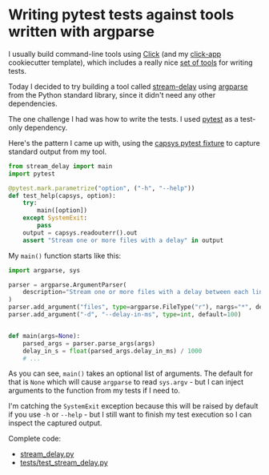 # Writing pytest tests against tools written with argparse

I usually build command-line tools using [Click](https://click.palletsprojects.com/) (and my [click-app](https://github.com/simonw/click-app) cookiecutter template), which includes a really nice [set of tools](https://click.palletsprojects.com/en/8.0.x/testing/) for writing tests.

Today I decided to try building a tool called [stream-delay](https://github.com/simonw/stream-delay) using [argparse]() from the Python standard library, since it didn't need any other dependencies.

The one challenge I had was how to write the tests. I used [pytest](https://pytest.org/) as a test-only dependency.

Here's the pattern I came up with, using the [capsys pytest fixture](https://docs.pytest.org/en/6.2.x/capture.html) to capture standard output from my tool.

```python
from stream_delay import main
import pytest

@pytest.mark.parametrize("option", ("-h", "--help"))
def test_help(capsys, option):
    try:
        main([option])
    except SystemExit:
        pass
    output = capsys.readouterr().out
    assert "Stream one or more files with a delay" in output
```
My `main()` function starts like this:
```python
import argparse, sys

parser = argparse.ArgumentParser(
    description="Stream one or more files with a delay between each line"
)
parser.add_argument("files", type=argparse.FileType("r"), nargs="*", default=["-"])
parser.add_argument("-d", "--delay-in-ms", type=int, default=100)


def main(args=None):
    parsed_args = parser.parse_args(args)
    delay_in_s = float(parsed_args.delay_in_ms) / 1000
    # ...
```
As you can see, `main()` takes an optional list of arguments. The default for that is `None` which will cause `argparse` to read `sys.argv` - but I can inject arguments to the function from my tests if I need to.

I'm catching the `SystemExit` exception because this will be raised by default if you use `-h` or `--help` - but I still want to finish my test execution so I can inspect the captured output.

Complete code:

- [stream_delay.py](https://github.com/simonw/stream-delay/blob/0.1/stream_delay.py)
- [tests/test_stream_delay.py](https://github.com/simonw/stream-delay/blob/0.1/tests/test_stream_delay.py)

